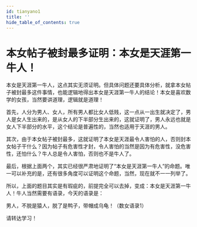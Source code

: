 ```yaml
---
id: tianyano1
title: ''
hide_table_of_contents: true
---
```


# 本女帖子被封最多证明：本女是天涯第一牛人！

本女是天涯第一牛人，这点其实无须证明。但具体问题还要具体分析，就拿本女帖子被封最多这件事情，也能逻辑地得出本女是天涯第一牛人的结论！本女是喜欢数学的女孩，当然要讲道理，逻辑就是道理！

首先，人分为男人、女人，所有男人都比女人低贱，这一点从一出生就决定了，男人是女人生出来的，是从女人的下半部分生出来的，这就证明了，男人永远也就是女人下半部分的水平，这个结论是普遍性的，当然也适用于天涯的男人。

其次，由于本女帖子被封最多，这就证明了本女是天涯最令人害怕的人，否则封本女帖子干什么？因为帖子有危害性才封，令人害怕的当然是因为有危害性，没危害性，还怕什么？牛人总是令人害怕，否则也不是牛人了。

最后，根据上面两个，其实已经很严肃地证明了“本女是天涯第一牛人”的命题。唯一可以补充的是，还有很多角度可以证明这个命题，当然，现在就不一一列举了。

所以，上面的题目其实是有瑕疵的，前提完全可以去掉，变成：本女是天涯第一牛人！牛人当然需要有语录，今天的语录是：

男人，不脱是猿人，脱了是鸭子，带帽成乌龟！（数女语录1）

请转达学习！